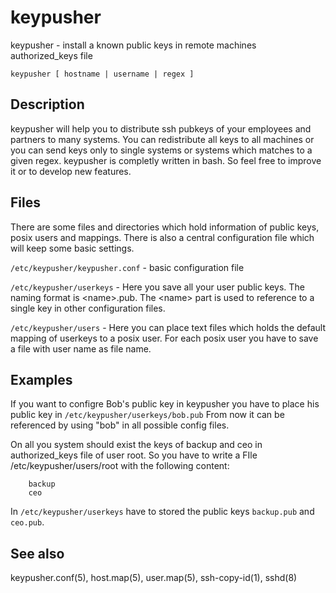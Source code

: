 # keypusher

keypusher - install a known public keys in remote machines authorized_keys file

```keypusher [ hostname | username | regex ]```

## Description

keypusher  will  help you to distribute ssh pubkeys of your employees and partners to many systems. You can redistribute all keys to all machines or you can
send keys only to single systems or systems which matches to a given regex. keypusher is completly written in bash. So feel free to improve it or to develop
new features.

## Files

There  are some files and directories which hold information of public keys, posix users and mappings. There is also a central configuration file which will
keep some basic settings.

```/etc/keypusher/keypusher.conf``` - basic configuration file

```/etc/keypusher/userkeys``` - Here you save all your user public keys. The naming format is \<name\>.pub. The \<name\> part is used to reference to a single key  in
other configuration files.

```/etc/keypusher/users```  -  Here  you  can place text files which holds the default mapping of userkeys to a posix user. For each posix user you have to save a
file with user name as file name.

## Examples

If you want to configre Bob's public key in keypusher you have to place his public key in ```/etc/keypusher/userkeys/bob.pub``` From now it can be  referenced  by  using
"bob" in all possible config files.

On all you system should exist the keys of backup and ceo in authorized_keys file of user root. So you have to write a FIle /etc/keypusher/users/root with
the following content:

		backup
		ceo

In ```/etc/keypusher/userkeys``` have to stored the public keys ```backup.pub``` and ```ceo.pub```.

## See also

keypusher.conf(5), host.map(5), user.map(5), ssh-copy-id(1), sshd(8)
